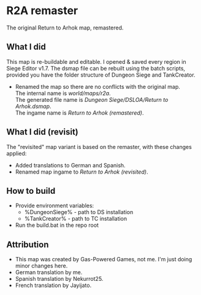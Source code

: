 # R2A remaster
The original Return to Arhok map, remastered.

## What I did
This map is re-buildable and editable. I opened & saved every region in Siege Editor v1.7. The dsmap file can be rebuilt using the batch scripts, provided you have the folder structure of Dungeon Siege and TankCreator.
- Renamed the map so there are no conflicts with the original map.\
  The internal name is *world/maps/r2a*.\
  The generated file name is *Dungeon Siege/DSLOA/Return to Arhok.dsmap*.\
  The ingame name is *Return to Arhok (remastered)*.

## What I did (revisit)
The "revisited" map variant is based on the remaster, with these changes applied:
- Added translations to German and Spanish.
- Renamed map ingame to *Return to Arhok (revisited)*.

## How to build
- Provide environment variables:
  - %DungeonSiege% - path to DS installation
  - %TankCreator% - path to TC installation
- Run the build.bat in the repo root

## Attribution
- This map was created by Gas-Powered Games, not me. I'm just doing minor changes here.
- German translation by me.
- Spanish translation by Nekurrot25.
- French translation by Jayijato.
